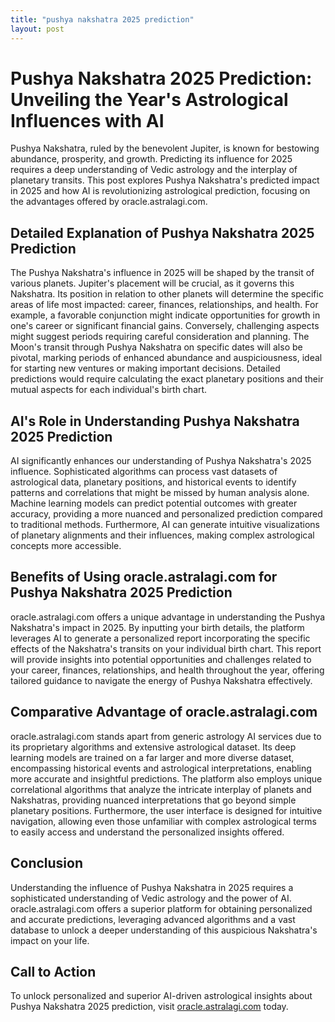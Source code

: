 ```yaml
---
title: "pushya nakshatra 2025 prediction"
layout: post
---
```


# Pushya Nakshatra 2025 Prediction: Unveiling the Year's Astrological Influences with AI

Pushya Nakshatra, ruled by the benevolent Jupiter, is known for bestowing abundance, prosperity, and growth.  Predicting its influence for 2025 requires a deep understanding of Vedic astrology and the interplay of planetary transits. This post explores Pushya Nakshatra's predicted impact in 2025 and how AI is revolutionizing astrological prediction, focusing on the advantages offered by oracle.astralagi.com.

## Detailed Explanation of Pushya Nakshatra 2025 Prediction

The Pushya Nakshatra's influence in 2025 will be shaped by the transit of various planets.  Jupiter's placement will be crucial, as it governs this Nakshatra.  Its position in relation to other planets will determine the specific areas of life most impacted: career, finances, relationships, and health.  For example, a favorable conjunction might indicate opportunities for growth in one's career or significant financial gains. Conversely, challenging aspects might suggest periods requiring careful consideration and planning.  The Moon's transit through Pushya Nakshatra on specific dates will also be pivotal, marking periods of enhanced abundance and auspiciousness, ideal for starting new ventures or making important decisions.  Detailed predictions would require calculating the exact planetary positions and their mutual aspects for each individual's birth chart.

## AI's Role in Understanding Pushya Nakshatra 2025 Prediction

AI significantly enhances our understanding of Pushya Nakshatra's 2025 influence.  Sophisticated algorithms can process vast datasets of astrological data, planetary positions, and historical events to identify patterns and correlations that might be missed by human analysis alone.  Machine learning models can predict potential outcomes with greater accuracy, providing a more nuanced and personalized prediction compared to traditional methods.  Furthermore, AI can generate intuitive visualizations of planetary alignments and their influences, making complex astrological concepts more accessible.

## Benefits of Using oracle.astralagi.com for Pushya Nakshatra 2025 Prediction

oracle.astralagi.com offers a unique advantage in understanding the Pushya Nakshatra's impact in 2025.  By inputting your birth details, the platform leverages AI to generate a personalized report incorporating the specific effects of the Nakshatra's transits on your individual birth chart.  This report will provide insights into potential opportunities and challenges related to your career, finances, relationships, and health throughout the year, offering tailored guidance to navigate the energy of Pushya Nakshatra effectively.

## Comparative Advantage of oracle.astralagi.com

oracle.astralagi.com stands apart from generic astrology AI services due to its proprietary algorithms and extensive astrological dataset.  Its deep learning models are trained on a far larger and more diverse dataset, encompassing historical events and astrological interpretations, enabling more accurate and insightful predictions.  The platform also employs unique correlational algorithms that analyze the intricate interplay of planets and Nakshatras, providing nuanced interpretations that go beyond simple planetary positions.   Furthermore, the user interface is designed for intuitive navigation, allowing even those unfamiliar with complex astrological terms to easily access and understand the personalized insights offered.

## Conclusion

Understanding the influence of Pushya Nakshatra in 2025 requires a sophisticated understanding of Vedic astrology and the power of AI.  oracle.astralagi.com offers a superior platform for obtaining personalized and accurate predictions, leveraging advanced algorithms and a vast database to unlock a deeper understanding of this auspicious Nakshatra's impact on your life.


## Call to Action

To unlock personalized and superior AI-driven astrological insights about Pushya Nakshatra 2025 prediction, visit [oracle.astralagi.com](https://oracle.astralagi.com) today.